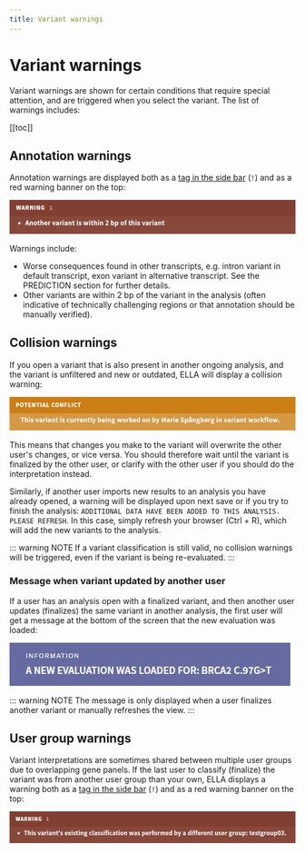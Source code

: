 ```yaml
---
title: Variant warnings
---
```


# Variant warnings

Variant warnings are shown for certain conditions that require special attention, and are triggered when you select the variant. The list of warnings includes:

[[toc]]

## Annotation warnings

Annotation warnings are displayed both as a [tag in the side bar](/manual/side-bar.html#variant-tags) (`!`) and as a red warning banner on the top: 

<div class="figure"><img src="./img/annotation_warning.png"></div>

Warnings include: 

- Worse consequences found in other transcripts, e.g. intron variant in default transcript, exon variant in alternative transcript. See the PREDICTION section for further details.
- Other variants are within 2 bp of the variant in the analysis (often indicative of technically challenging regions or that annotation should be manually verified).

## Collision warnings

If you open a variant that is also present in another ongoing analysis, and the variant is unfiltered and new or outdated, ELLA will display a collision warning: 

<div class="figure"><img src="./img/collision_warning.png"></div>

This means that changes you make to the variant will overwrite the other user's changes, or vice versa. You should therefore wait until the variant is finalized by the other user, or clarify with the other user if you should do the interpretation instead.  

Similarly, if another user imports new results to an analysis you have already opened, a warning will be displayed upon next save or if you try to finish the analysis: `ADDITIONAL DATA HAVE BEEN ADDED TO THIS ANALYSIS. PLEASE REFRESH`. In this case, simply refresh your browser (Ctrl + R), which will add the new variants to the analysis.

::: warning NOTE
If a variant classification is still valid, no collision warnings will be triggered, even if the variant is being re-evaluated. 
:::

### Message when variant updated by another user

If a user has an analysis open with a finalized variant, and then another user updates (finalizes) the same variant in another analysis, the first user will get a message at the bottom of the screen that the new evaluation was loaded: 

<div class="figure"><img src="./img/toast_updated_evaluation.png"></div>

::: warning NOTE
The message is only displayed when a user finalizes another variant or manually refreshes the view.
:::

## User group warnings

Variant interpretations are sometimes shared between multiple user groups due to overlapping gene panels. If the last user to classify (finalize) the variant was from another user group than your own, ELLA displays a warning both as a [tag in the side bar](/manual/side-bar.html#variant-tags) (`!`) and as a red warning banner on the top: 

<div class="figure"><img src="./img/user_group_warning.png"></div>